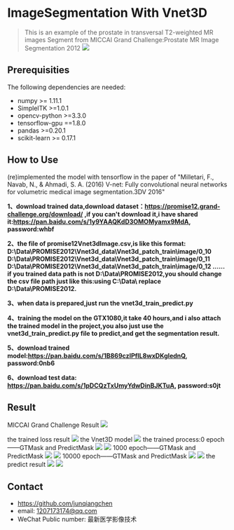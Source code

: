 # ImageSegmentation With Vnet3D
> This is an example of the prostate in transversal T2-weighted MR images Segment from MICCAI Grand Challenge:Prostate MR Image Segmentation 2012
![](promise12_header.png)

## Prerequisities
The following dependencies are needed:
- numpy >= 1.11.1
- SimpleITK >=1.0.1
- opencv-python >=3.3.0
- tensorflow-gpu ==1.8.0
- pandas >=0.20.1
- scikit-learn >= 0.17.1

## How to Use
(re)implemented the model with tensorflow in the paper of "Milletari, F., Navab, N., & Ahmadi, S. A. (2016) V-net: Fully convolutional neural networks for volumetric medical image segmentation.3DV 2016"

**1、download trained data,download dataset：https://promise12.grand-challenge.org/download/ ,if you can't download it,i have shared it:https://pan.baidu.com/s/1y9YAAQKdD3OMOMyamx9MdA, password:whbf**

**2、the file of promise12Vnet3dImage.csv,is like this format:
  D:\Data\PROMISE2012\Vnet3d_data\Vnet3d_patch_train\image/0_10
  D:\Data\PROMISE2012\Vnet3d_data\Vnet3d_patch_train\image/0_11
  D:\Data\PROMISE2012\Vnet3d_data\Vnet3d_patch_train\image/0_12
  ......
if you trained data path is not D:\Data\PROMISE2012\,you should change the csv file path just like this:using C:\Data\ replace D:\Data\PROMISE2012\.**

**3、when data is prepared,just run the vnet3d_train_predict.py**

**4、training the model on the GTX1080,it take 40 hours,and i also attach the trained model in the project,you also just use the vnet3d_train_predict.py file to predict,and get the segmentation result.**

**5、download trained model:https://pan.baidu.com/s/1B869czIPfIL8wxDKgIednQ, password:0nb6**

**6、download test data: https://pan.baidu.com/s/1pDCQzTxUmyYdwDinBJKTuA, password:s0jt**

## Result
MICCAI Grand Challenge Result
![](leadboard9.PNG)

the trained loss result
![](loss.PNG)
the Vnet3D model
![](vnet.PNG)
the trained process:0 epoch——GTMask and PredictMask
![](gt_0_epoch.png)
![](predict_0_epoch.png)
1000 epoch——GTMask and PredictMask
![](gt_1000_epoch.png)
![](predict_1000_epoch.png)
10000 epoch——GTMask and PredictMask
![](gt_10000_epoch.png)
![](predict_10000_epoch.png)
the predict result
![](mask_15_epoch.png)
![](src_15_epoch.png)
## Contact
* https://github.com/junqiangchen
* email: 1207173174@qq.com
* WeChat Public number: 最新医学影像技术
